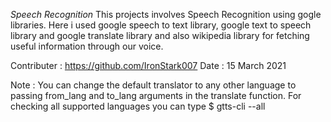 *Speech Recognition*
This projects involves Speech Recognition using gogle libraries. Here i used google speech to text library, google text to speech library and google translate library and also wikipedia library for fetching useful information through our voice.


Contributer : https://github.com/IronStark007
Date : 15 March 2021


Note : You can change the default translator to any other language to passing from_lang and to_lang arguments in the translate function. For checking all supported languages you can type $ gtts-cli --all 
